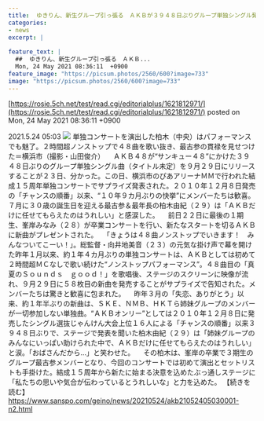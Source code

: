 ```yaml
---
title:  ゆきりん、新生グループ引っ張る　ＡＫＢが３９４８日ぶりグループ単独シングル発売へ  
categories:
- news
excerpt: |
  
feature_text: |
  ##  ゆきりん、新生グループ引っ張る　ＡＫＢ...
  Mon, 24 May 2021 08:36:11  +0900
feature_image: "https://picsum.photos/2560/600?image=733"
image: "https://picsum.photos/2560/600?image=733"
---
```


[https://rosie.5ch.net/test/read.cgi/editorialplus/1621812971/](https://rosie.5ch.net/test/read.cgi/editorialplus/1621812971/)
posted on Mon, 24 May 2021 08:36:11  +0900

<!--more-->

2021.5.24 05:03 ![](https://www.sanspo.com/geino/images/20210524/akb21052405030001-p1.jpg) 単独コンサートを演出した柏木（中央）はパフォーマンスでも魅了。２時間超ノンストップで４８曲を歌い抜き、最古参の貫禄を見せつけた＝横浜市（撮影・山田俊介） 　ＡＫＢ４８が“サンキュー４８”にかけた３９４８日ぶりのグループ単独シングル曲（タイトル未定）を９月２９日にリリースすることが２３日、分かった。この日、横浜市のぴあアリーナＭＭで行われた結成１５周年単独コンサートでサプライズ発表された。２０１０年１２月８日発売の「チャンスの順番」以来、“１０年９カ月ぶりの快挙”にメンバーたちは歓喜。７月に３０歳の誕生日を迎える最古参＆最年長の柏木由紀（２９）は「ＡＫＢだけに任せてもらえたのはうれしい」と感涙した。 　前日２２日に最後の１期生、峯岸みなみ（２８）が卒業コンサートを行い、新たなスタートを切るＡＫＢに新曲がプレゼントされた。 　「きょうは４８曲ノンストップでいきます！　みんなついてこーい！」。総監督・向井地美音（２３）の元気な掛け声で幕を開けた昨年１月以来、約１年４カ月ぶりの単独コンサートは、ＡＫＢとしては初めて２時間超ＭＣなしで歌い続けた“ノンストップパフォーマンス”。４８曲目の「真夏のＳｏｕｎｄｓ　ｇｏｏｄ！」を歌唱後、ステージのスクリーンに映像が流れ、９月２９日に５８枚目の新曲を発売することがサプライズで告知された。メンバーたちは驚きと歓喜に包まれた。 　昨年３月の「失恋、ありがとう」以来、約１年半ぶりの新曲は、ＳＫＥ、ＮＭＢ、ＨＫＴら姉妹グループのメンバーが一切参加しない単独曲。“ＡＫＢオンリー”としては２０１０年１２月８日に発売したシングル選抜じゃんけん大会上位１６人による「チャンスの順番」以来３９４８日ぶりで、ステージで発表を聞いた柏木由紀（２９）は「姉妹グループのみんなにいっぱい助けられた中で、ＡＫＢだけに任せてもらえたのはうれしい」と涙。「おばさんだから…」と笑わせた。 　その柏木は、峯岸の卒業で３期生のグループ最古参メンバーとなり、今回のコンサートでは初めて演出とセットリストも手掛けた。結成１５周年から新たに始まる決意を込めたぶっ通しステージに「私たちの思いや気合が伝わっているとうれしいな」と力を込めた。 【続きを読む】 https://www.sanspo.com/geino/news/20210524/akb21052405030001-n2.html
